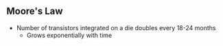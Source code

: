 ## Moore's Law 
- Number of transistors integrated on a die doubles every 18-24 months
	- Grows exponentially with time 
